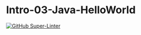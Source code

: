 # Intro-03-Java-HelloWorld

[![GitHub Super-Linter](https://github.com/ICS4U-Programming-ChristopherDB/Intro-03-Java-HelloWorld/workflows/Lint%20Code%20Base/badge.svg)](https://github.com/marketplace/actions/super-linter)
